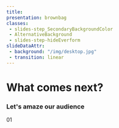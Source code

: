 ```yaml
---
title:
presentation: brownbag
classes:
 - slides-step_SecondaryBackgroundColor
 - AlternativeBackground
 - slides-step-hideEverform
slideDataAttr:
 - background: "/img/desktop.jpg"
 - transition: linear
---
```

<div class="TitleAligner TitleAligner-CenterCenter">
        <div>
            <h1 class="SlideMainTitle AlternativeBackground-title slides-step_SecondaryBackgroundColor-title u-serif">What comes next?</h1>
            <h3 class="AlternativeBackground-subtitle slides-step_SecondaryBackgroundColor-subtitle u-sans u-bold">Let's amaze our audience</h3>
            <div class="AlternativeBackground-topicIndex slides-step_SecondaryBackgroundColor-topicIndex">01</div>
        </div>
</div>
